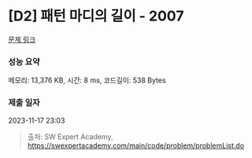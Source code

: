 # [D2] 패턴 마디의 길이 - 2007 

[문제 링크](https://swexpertacademy.com/main/code/problem/problemDetail.do?contestProbId=AV5P1kNKAl8DFAUq) 

### 성능 요약

메모리: 13,376 KB, 시간: 8 ms, 코드길이: 538 Bytes

### 제출 일자

2023-11-17 23:03



> 출처: SW Expert Academy, https://swexpertacademy.com/main/code/problem/problemList.do